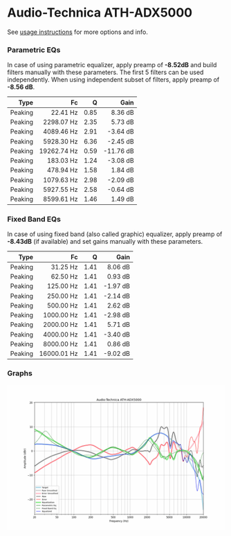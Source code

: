# Audio-Technica ATH-ADX5000
See [usage instructions](https://github.com/jaakkopasanen/AutoEq#usage) for more options and info.

### Parametric EQs
In case of using parametric equalizer, apply preamp of **-8.52dB** and build filters manually
with these parameters. The first 5 filters can be used independently.
When using independent subset of filters, apply preamp of **-8.56 dB**.

| Type    | Fc          |    Q | Gain      |
|--------:|------------:|-----:|----------:|
| Peaking | 22.41 Hz    | 0.85 | 8.36 dB   |
| Peaking | 2298.07 Hz  | 2.35 | 5.73 dB   |
| Peaking | 4089.46 Hz  | 2.91 | -3.64 dB  |
| Peaking | 5928.30 Hz  | 6.36 | -2.45 dB  |
| Peaking | 19262.74 Hz | 0.59 | -11.76 dB |
| Peaking | 183.03 Hz   | 1.24 | -3.08 dB  |
| Peaking | 478.94 Hz   | 1.58 | 1.84 dB   |
| Peaking | 1079.63 Hz  | 2.98 | -2.09 dB  |
| Peaking | 5927.55 Hz  | 2.58 | -0.64 dB  |
| Peaking | 8599.61 Hz  | 1.46 | 1.49 dB   |

### Fixed Band EQs
In case of using fixed band (also called graphic) equalizer, apply preamp of **-8.43dB**
(if available) and set gains manually with these parameters.

| Type    | Fc          |    Q | Gain     |
|--------:|------------:|-----:|---------:|
| Peaking | 31.25 Hz    | 1.41 | 8.06 dB  |
| Peaking | 62.50 Hz    | 1.41 | 0.93 dB  |
| Peaking | 125.00 Hz   | 1.41 | -1.97 dB |
| Peaking | 250.00 Hz   | 1.41 | -2.14 dB |
| Peaking | 500.00 Hz   | 1.41 | 2.62 dB  |
| Peaking | 1000.00 Hz  | 1.41 | -2.98 dB |
| Peaking | 2000.00 Hz  | 1.41 | 5.71 dB  |
| Peaking | 4000.00 Hz  | 1.41 | -3.40 dB |
| Peaking | 8000.00 Hz  | 1.41 | 0.86 dB  |
| Peaking | 16000.01 Hz | 1.41 | -9.02 dB |

### Graphs
![](./Audio-Technica%20ATH-ADX5000.png)